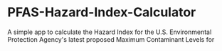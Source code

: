 # PFAS-Hazard-Index-Calculator
A simple app to calculate the Hazard Index for the U.S. Environmental Protection Agency's latest proposed Maximum Contaminant Levels for 
